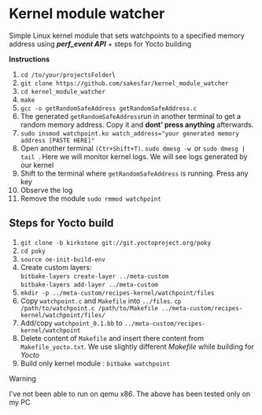 # Kernel module watcher
Simple Linux kernel module that sets watchpoints to a specified memory address using **_perf_event API_** + steps for Yocto building

**Instructions**
1. `cd /to/your/projectsFolder`\
2. `git clone https://github.com/sakesfar/kernel_module_watcher`
3. `cd kernel_module_watcher `
4.  `make`
5. `gcc -o getRandomSafeAddress getRandomSafeAddress.c`
6. The generated `getRandomSafeAddress`run in another terminal to get a random memory address. Copy it and **dont' press anything** afterwards.
7. `sudo insmod watchpoint.ko watch_address="your generated memory address [PASTE HERE]"`
8. Open another terminal `(Ctr+Shift+T)`. `sudo dmesg -w `or `sudo dmesg | tail `. Here we will monitor kernel logs. We will see logs generated by our kernel
9. Shift to the terminal where `getRandomSafeAddress` is running. Press any key
10. Observe the log
11. Remove the module
    `sudo rmmod watchpoint`

## Steps for Yocto build
1. `git clone -b kirkstone git://git.yoctoproject.org/poky`
2. `cd poky`
3. `source oe-init-build-env`
4. Create custom layers:\
  `bitbake-layers create-layer ../meta-custom`\
  `bitbake-layers add-layer ../meta-custom`
6. `mkdir -p ../meta-custom/recipes-kernel/watchpoint/files`
7. Copy `watchpoint.c` and `Makefile` into `../files`.     `cp /path/to/watchpoint.c /path/to/Makefile ../meta-custom/recipes-kernel/watchpoint/files/`
8. Add/copy `watchpoint_0.1.bb` to `../meta-custom/recipes-kernel/watchpoint`
9. Delete content of `Makefile` and insert there content from `Makefile_yocto.txt`. We use slightly different _Makefile_ while building for _Yocto_
10. Build only kernel module : `bitbake watchpoint`

> [!WARNING]
> I've not been able to run on qemu x86. The above has been tested only on my PC




